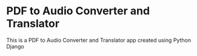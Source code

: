 # PDF to Audio Converter and Translator
 This is a PDF to Audio Converter and Translator app created using Python Django
